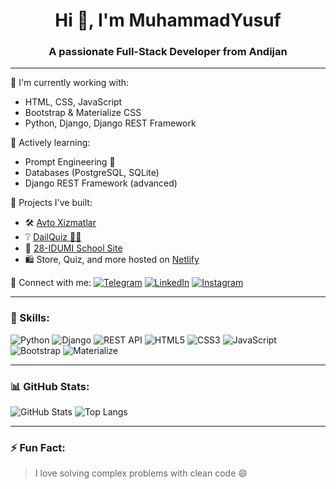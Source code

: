 <h1 align="center">Hi 👋, I'm MuhammadYusuf</h1>
<h3 align="center">A passionate Full-Stack Developer from Andijan</h3>

---

🌟 I'm currently working with:
- HTML, CSS, JavaScript
- Bootstrap & Materialize CSS
- Python, Django, Django REST Framework

📌 Actively learning:
- Prompt Engineering 🧠
- Databases (PostgreSQL, SQLite)
- Django REST Framework (advanced)

💼 Projects I've built:
- 🛠️ [Avto Xizmatlar](https://avtoxizmatlar.pythonanywhere.com)
- ❔ [DailQuiz 👩‍💻](https://dailyquiz.pythonanywhere.com)
- 🏫 [28-IDUMI School Site](https://28idumi.uz)
- 🛍️ Store, Quiz, and more hosted on [Netlify](https://www.netlify.com/)

🔗 Connect with me:
[![Telegram](https://img.shields.io/badge/Telegram-2CA5E0?style=for-the-badge&logo=telegram&logoColor=white)](https://t.me/umarovs7)
[![LinkedIn](https://img.shields.io/badge/LinkedIn-0077B5?style=for-the-badge&logo=linkedin&logoColor=white)](https://www.linkedin.com/in/muhammad-yusuf-umarov-2a73732b/)
[![Instagram](https://img.shields.io/badge/Instagram-E4405F?style=for-the-badge&logo=instagram&logoColor=white)](https://instagram.com/umarovs)

---

### 🚀 Skills:
![Python](https://img.shields.io/badge/Python-3670A0?style=for-the-badge&logo=python&logoColor=white)
![Django](https://img.shields.io/badge/Django-092E20?style=for-the-badge&logo=django&logoColor=white)
![REST API](https://img.shields.io/badge/REST--Framework-FF1709?style=for-the-badge&logo=django&logoColor=white)
![HTML5](https://img.shields.io/badge/HTML5-E34F26?style=for-the-badge&logo=html5&logoColor=white)
![CSS3](https://img.shields.io/badge/CSS3-1572B6?style=for-the-badge&logo=css3&logoColor=white)
![JavaScript](https://img.shields.io/badge/JavaScript-F7DF1E?style=for-the-badge&logo=javascript&logoColor=black)
![Bootstrap](https://img.shields.io/badge/Bootstrap-563D7C?style=for-the-badge&logo=bootstrap&logoColor=white)
![Materialize](https://img.shields.io/badge/Materialize-EB2D3A?style=for-the-badge&logo=materialize&logoColor=white)

---

### 📊 GitHub Stats:
![GitHub Stats](https://github-readme-stats.vercel.app/api?username=1umarovs&show_icons=true&theme=radical)
![Top Langs](https://github-readme-stats.vercel.app/api/top-langs/?username=1umarovs&layout=compact&theme=radical)

---

### ⚡ Fun Fact:
> I love solving complex problems with clean code 😄
